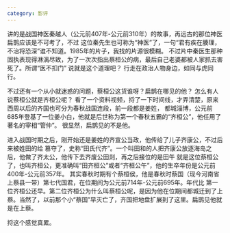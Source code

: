 ```yaml
---
category: 影评
---
```

讲的是战国神医秦越人（公元前407年-公元前310年）的故事，再远古的那位神医扁鹊应该是不可考了，不过
这位秦先生也可称为“神医”了，一句“君有疾在腠理，不治将恐深”谁不知道。1985年的片子，我找的片源很模糊。
不过片中秦医生那种固执表现得淋漓尽致，为了一次次指出蔡桓公的病，最后自己老婆都被人家抓去害死了。所谓“医不扣门”
说就是这个道理吧？ 行走在政治人物身边，如同与虎同行。

不过还有一个从小就迷惑的问题，蔡桓公这货谁呀？扁鹊在哪见的他？ 怎么有人说蔡桓公就是齐桓公呢？
看了一个资料视频，捋了一下时间线，才弄清楚，原来西周以后的齐国也可分为春秋战国连段，前一段都是姜姓，
都城淄博，公元前685年登基了一位姜小白，他就是后世称为第一个春秋五霸的“齐桓公”，他任用了著名的宰相“管仲”。
很显然，扁鹊见的不是他。

进入战国时期之后，刚开始还是姜姓的齐宣公当政，他传给了儿子齐康公，不过后来被姓田的给
篡夺了，史称“田氏代齐”。一个叫田和的人把齐康公放逐海岛之后，他做了齐太公，他传下去齐废公田剡，再之后接位的是田午
就是这位蔡桓公了，也叫齐桓公，更准确叫“田齐桓公”或者“齐桓公午”，他的生卒年份是公元前400年-公元前357年。
其实春秋时期有个蔡桓侯，他是春秋时蔡国（现今河南省上蔡县一带）第七代国君，在位期间为公元前714年-公元前695年。年代比
第一位齐桓公还早。第二位齐桓公为什么叫蔡桓公呢，是因为他在位期间都城迁到了上蔡。当然了，以前那个小“蔡国”早灭亡了，齐国把地盘扩展到了这里。扁鹊见他就是在上蔡。

捋这个感觉真累。



